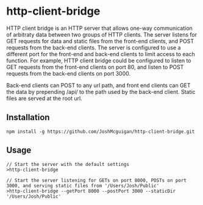 # http-client-bridge
HTTP client bridge is an HTTP server that allows one-way communication of arbitraty data between two groups of HTTP clients. The server listens for GET requests for data and static files from the front-end clients, and POST requests from the back-end clients. The server is configured to use a different port for the front-end and back-end clients to limit access to each function. For example, HTTP client bridge could be configured to listen to GET requests from the front-end clients on port 80, and listen to POST requests from the back-end clients on port 3000. 

Back-end clients can POST to any url path, and front end clients can GET the data by prepending /api/ to the path used by the back-end client. Static files are served at the root url.

## Installation

```
npm install -g https://github.com/JoshMcguigan/http-client-bridge.git
```

## Usage

```
// Start the server with the default settings
>http-client-bridge
```
```
// Start the server listening for GETs on port 8000, POSTs on port 3000, and serving static files from '/Users/Josh/Public'
>http-client-bridge --getPort 8000 --postPort 3000 --staticDir '/Users/Josh/Public'
```
